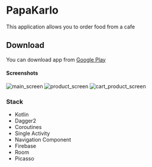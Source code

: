 # PapaKarlo
This application allows you to order food from a cafe

## Download
You can download app from [Google Play](https://play.google.com/store/apps/details?id=com.bunbeuaty.papakarlo)

#### Screenshots
![main_screen](https://play-lh.googleusercontent.com/nIh8B5UIBGbGinSlsNjrXqL5I6_7n0TCNAnV2euZoSA5GmCUbZwLmawF-JJxlNv7AQw=w1745-h861-rw)
![product_screen](https://play-lh.googleusercontent.com/bNTQi_5Js7vYA-hPw02kUdcctdynlsHH0YXunlNCDw6ps1Zg84Ca1koeHlQHUZWaziw=w1745-h861-rw)
![cart_product_screen](https://play-lh.googleusercontent.com/LjlqASdcnINuIlHxIIIBKpH6sIA30C0Fg4lmk3yPTIyOe2N_aePDgpYrg7S8-tU_8zAo=w1745-h861-rw)

### Stack
- Kotlin
- Dagger2
- Coroutines
- Single Activity
- Navigation Component
- Firebase
- Room
- Picasso
